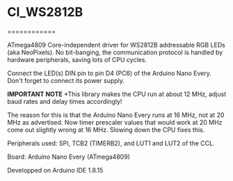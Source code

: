 # CI_WS2812B
============

ATmega4809 Core-independent driver for WS2812B addressable RGB LEDs (aka NeoPixels).
No bit-banging, the communication protocol is handled by hardware peripherals, saving lots of CPU cycles.

Connect the LED(s) DIN pin to pin D4 (PC6) of the Arduino Nano Every.
Don't forget to connect its power supply.

**IMPORTANT NOTE**
*This library makes the CPU run at about 12 MHz, adjust baud rates and delay times accordingly!

The reason for this is that the Arduino Nano Every runs at 16 MHz, not at 20 MHz as advertised.
Now timer prescaler values that would work at 20 MHz come out slightly wrong at 16 MHz. Slowing down the CPU fixes this.

Peripherals used: SPI, TCB2 (TIMERB2), and LUT1 and LUT2 of the CCL.

Board: Arduino Nano Every (ATmega4809)

Developped on Arduino IDE 1.8.15
